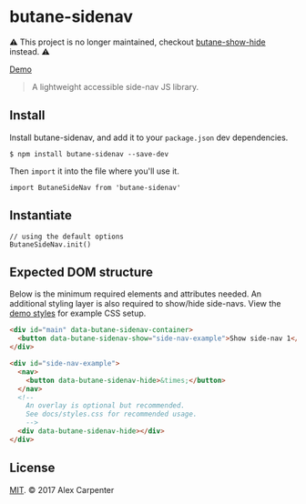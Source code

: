 # butane-sidenav

⚠️ This project is no longer maintained, checkout [butane-show-hide](https://github.com/alexcarpenter/butane-show-hide) instead. ⚠️

[Demo](https://codepen.io/alexcarpenter/pen/WMeQxm)

> A lightweight accessible side-nav JS library.

## Install

Install butane-sidenav, and add it to your `package.json` dev dependencies.

```
$ npm install butane-sidenav --save-dev
```

Then `import` it into the file where you'll use it.

```es6
import ButaneSideNav from 'butane-sidenav'
```

## Instantiate

```es6
// using the default options
ButaneSideNav.init()
```

## Expected DOM structure

Below is the minimum required elements and attributes needed. An additional styling layer is also required to show/hide side-navs. View the [demo styles](https://codepen.io/alexcarpenter/pen/WMeQxm.scss) for example CSS setup.

```html
<div id="main" data-butane-sidenav-container>
  <button data-butane-sidenav-show="side-nav-example">Show side-nav 1</button>
</div>

<div id="side-nav-example">
  <nav>
    <button data-butane-sidenav-hide>&times;</button>
  </nav>
  <!--
    An overlay is optional but recommended.
    See docs/styles.css for recommended usage.
    -->
  <div data-butane-sidenav-hide></div>
</div>
```

## License

[MIT](https://opensource.org/licenses/MIT). © 2017 Alex Carpenter
